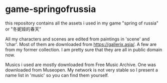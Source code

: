 # game-springofrussia
this repository contains all the assets i used in my game "spring of russia" or "冬妮娅的春天"

All my characters and scenes are edited from paintings in 'scene' and 'char'. Most of them are downloaded from https://gallerix.asia/. A few are from my former collection. I am pretty sure that they are all in public domain now.

Musics i used are mostly downloaded from Free Music Archive. One was downloaded from Museopen. My network is not very stable so I present a name list in 'music' so you can find them yourself.
